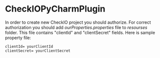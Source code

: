 # CheckIOPyCharmPlugin
In order to create new CheckIO project you should authorize. 
For correct authorization you should add *ourProperties.properties* file to *resourses* folder. 
This file contains "clientId" and "clientSecret" fields. Here is sample property file:
```
clientId= yourClientId
clientSecret= yourClientSecret
```
